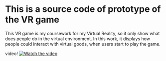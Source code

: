 # This is a source code of prototype of the VR game


This VR game is my coursework for my Virtual Reality, so it only show what does people do in the virtual environment. In this work, it displays how people could interact with virtual goods, when users start to play the game.  


video!
[![Watch the video](https://i.imgur.com/vKb2F1B.png)](https://www.youtube.com/watch?v=jb_F9SMp_oo)
